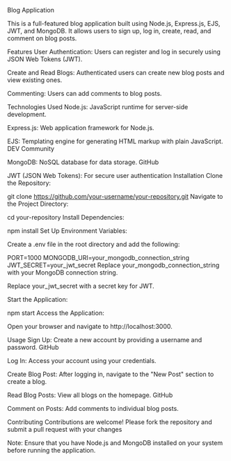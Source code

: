 
Blog Application


This is a full-featured blog application built using Node.js, Express.js, EJS, JWT, and MongoDB. It allows users to sign up, log in, create, read, and comment on blog posts.​

Features
User Authentication: Users can register and log in securely using JSON Web Tokens (JWT).​

Create and Read Blogs: Authenticated users can create new blog posts and view existing ones.​

Commenting: Users can add comments to blog posts.​

Technologies Used
Node.js: JavaScript runtime for server-side development.​

Express.js: Web application framework for Node.js.​

EJS: Templating engine for generating HTML markup with plain JavaScript.​
DEV Community

MongoDB: NoSQL database for data storage.​
GitHub

JWT (JSON Web Tokens): For secure user authentication
Installation
Clone the Repository:

git clone https://github.com/your-username/your-repository.git
Navigate to the Project Directory:

cd your-repository
Install Dependencies:

npm install
Set Up Environment Variables:

Create a .env file in the root directory and add the following:

PORT=1000
MONGODB_URI=your_mongodb_connection_string
JWT_SECRET=your_jwt_secret
Replace your_mongodb_connection_string with your MongoDB connection string.​

Replace your_jwt_secret with a secret key for JWT.​

Start the Application:

npm start
Access the Application:

Open your browser and navigate to http://localhost:3000.

Usage
Sign Up: Create a new account by providing a username and password.​
GitHub

Log In: Access your account using your credentials.​

Create Blog Post: After logging in, navigate to the "New Post" section to create a blog.​

Read Blog Posts: View all blogs on the homepage.​
GitHub

Comment on Posts: Add comments to individual blog posts.​

Contributing
Contributions are welcome! Please fork the repository and submit a pull request with your changes

Note: Ensure that you have Node.js and MongoDB installed on your system before running the application.
